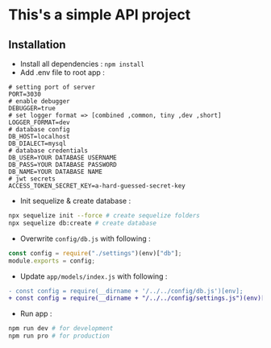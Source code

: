 # This's a simple API project

## Installation

-   Install all dependencies :
    `npm install`
-   Add .env file to root app :

```
# setting port of server
PORT=3030
# enable debugger
DEBUGGER=true
# set logger format => [combined ,common, tiny ,dev ,short]
LOGGER_FORMAT=dev
# database config
DB_HOST=localhost
DB_DIALECT=mysql
# database credentials
DB_USER=YOUR DATABASE USERNAME
DB_PASS=YOUR DATABASE PASSWORD
DB_NAME=YOUR DATABASE NAME
# jwt secrets
ACCESS_TOKEN_SECRET_KEY=a-hard-guessed-secret-key
```

-   Init sequelize & create database :

```bash
npx sequelize init --force # create sequelize folders
npx sequelize db:create # create database
```

-   Overwrite `config/db.js` with following :

```js
const config = require("./settings")(env)["db"];
module.exports = config;
```

-   Update `app/models/index.js` with following :

```diff
- const config = require(__dirname + '/../../config/db.js')[env];
+ const config = require(__dirname + "/../../config/settings.js")(env)["db"];
```

-   Run app :

```bash
npm run dev # for development
npm run pro # for production
```
